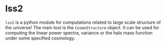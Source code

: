 # lss2

`lss2` is a python module for computations related to large scale structure of the universe! The main tool is the `CosmoStructure` object. It can be used for computing the linear power spectra, variance or the halo mass function under some specified cosmology.

